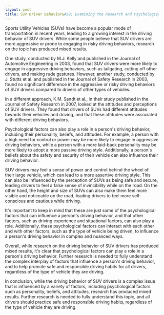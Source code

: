 ```yaml
---
layout: post
title: SUV Driver Behavior&#58; Examining the Research and Psychological Factors
---
```


Sports Utility Vehicles (SUVs) have become a popular mode of transportation in recent years, leading to a growing interest in the driving behavior of SUV drivers. While some people believe that SUV drivers are more aggressive or prone to engaging in risky driving behaviors, research on the topic has produced mixed results.

One study, conducted by M.J. Kelly and published in the Journal of Automotive Engineering in 2003, found that SUV drivers were more likely to engage in aggressive driving behaviors, such as tailgating, cutting off other drivers, and making rude gestures. However, another study, conducted by J. Stutts et al. and published in the Journal of Safety Research in 2003, found no significant difference in the aggressive or risky driving behaviors of SUV drivers compared to drivers of other types of vehicles.

In a different approach, K.M. Sandt et al., in their study published in the Journal of Safety Research in 2007, looked at the attitudes and perceptions of SUV drivers. They found that drivers of SUVs had different attitudes towards their vehicles and driving, and that these attitudes were associated with different driving behaviors.

Psychological factors can also play a role in a person's driving behavior, including their personality, beliefs, and attitudes. For example, a person with a high need for control or power may be more likely to engage in aggressive driving behaviors, while a person with a more laid-back personality may be more likely to adopt a more passive driving style. Additionally, a person's beliefs about the safety and security of their vehicle can also influence their driving behavior.

SUV drivers may feel a sense of power and control behind the wheel of their large vehicle, which can lead to a more assertive driving style. This can also be influenced by the perception of SUVs as being safe and secure, leading drivers to feel a false sense of invincibility while on the road. On the other hand, the height and size of SUVs can also make them feel more visible and noticeable on the road, leading drivers to feel more self-conscious and cautious while driving.

It's important to keep in mind that these are just some of the psychological factors that can influence a person's driving behavior, and that other factors, such as driving experience and situational factors, can also play a role. Additionally, these psychological factors can interact with each other and with other factors, such as the type of vehicle being driven, to influence a person's driving behavior in complex and nuanced ways.

Overall, while research on the driving behavior of SUV drivers has produced mixed results, it's clear that psychological factors can play a role in a person's driving behavior. Further research is needed to fully understand the complex interplay of factors that influence a person's driving behavior, and to help promote safe and responsible driving habits for all drivers, regardless of the type of vehicle they are driving.

In conclusion, while the driving behavior of SUV drivers is a complex issue that is influenced by a variety of factors, including psychological factors such as personality, beliefs, and attitudes, research has produced mixed results. Further research is needed to fully understand this topic, and all drivers should practice safe and responsible driving habits, regardless of the type of vehicle they are driving.
